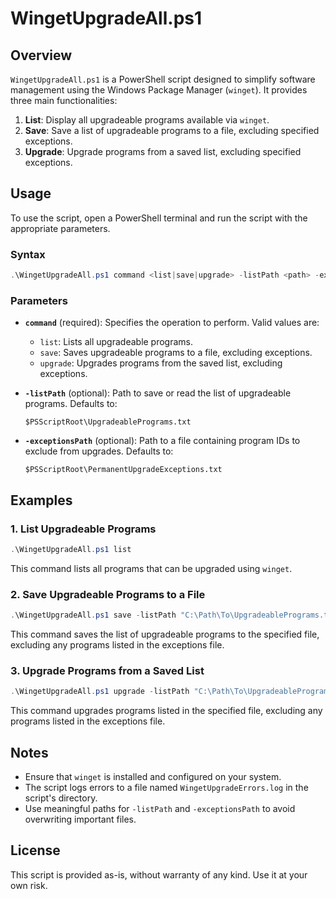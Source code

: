 # WingetUpgradeAll.ps1

## Overview
`WingetUpgradeAll.ps1` is a PowerShell script designed to simplify software management using the Windows Package Manager (`winget`). It provides three main functionalities:

1. **List**: Display all upgradeable programs available via `winget`.
2. **Save**: Save a list of upgradeable programs to a file, excluding specified exceptions.
3. **Upgrade**: Upgrade programs from a saved list, excluding specified exceptions.

## Usage
To use the script, open a PowerShell terminal and run the script with the appropriate parameters.

### Syntax
```powershell
.\WingetUpgradeAll.ps1 command <list|save|upgrade> -listPath <path> -exceptionsPath <path>
```

### Parameters
- **`command`** (required): Specifies the operation to perform. Valid values are:
  - `list`: Lists all upgradeable programs.
  - `save`: Saves upgradeable programs to a file, excluding exceptions.
  - `upgrade`: Upgrades programs from the saved list, excluding exceptions.

- **`-listPath`** (optional): Path to save or read the list of upgradeable programs. Defaults to:
  ```
  $PSScriptRoot\UpgradeablePrograms.txt
  ```

- **`-exceptionsPath`** (optional): Path to a file containing program IDs to exclude from upgrades. Defaults to:
  ```
  $PSScriptRoot\PermanentUpgradeExceptions.txt
  ```

## Examples

### 1. List Upgradeable Programs
```powershell
.\WingetUpgradeAll.ps1 list
```
This command lists all programs that can be upgraded using `winget`.

### 2. Save Upgradeable Programs to a File
```powershell
.\WingetUpgradeAll.ps1 save -listPath "C:\Path\To\UpgradeablePrograms.txt" -exceptionsPath "C:\Path\To\Exceptions.txt"
```
This command saves the list of upgradeable programs to the specified file, excluding any programs listed in the exceptions file.

### 3. Upgrade Programs from a Saved List
```powershell
.\WingetUpgradeAll.ps1 upgrade -listPath "C:\Path\To\UpgradeablePrograms.txt" -exceptionsPath "C:\Path\To\Exceptions.txt"
```
This command upgrades programs listed in the specified file, excluding any programs listed in the exceptions file.

## Notes
- Ensure that `winget` is installed and configured on your system.
- The script logs errors to a file named `WingetUpgradeErrors.log` in the script's directory.
- Use meaningful paths for `-listPath` and `-exceptionsPath` to avoid overwriting important files.

## License
This script is provided as-is, without warranty of any kind. Use it at your own risk.
